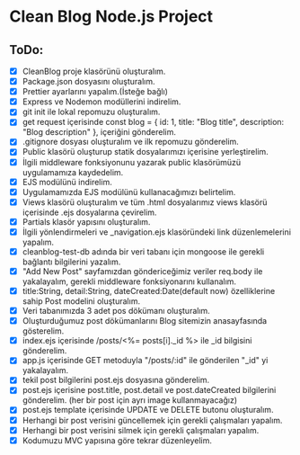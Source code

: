 # Clean Blog Node.js Project


## ToDo:

- [x] CleanBlog proje klasörünü oluşturalım.
- [x] Package.json dosyasını oluşturalım.
- [x] Prettier ayarlarını yapalım.(İsteğe bağlı)
- [x] Express ve Nodemon modüllerini indirelim.
- [x] git init ile lokal repomuzu oluşturalım.
- [x] get request içerisinde const blog = { id: 1, title: "Blog title", description: "Blog description" }, içeriğini gönderelim.
- [x] .gitignore dosyası oluşturalım ve ilk repomuzu gönderelim.
- [x] Public klasörü oluşturup statik dosyalarımızı içerisine yerleştirelim.
- [x] İlgili middleware fonksiyonunu yazarak public klasörümüzü uygulamamıza kaydedelim.
- [x] EJS modülünü indirelim.
- [x] Uygulamamızda EJS modülünü kullanacağımızı belirtelim.
- [x] Views klasörü oluşturalım ve tüm .html dosyalarımız views klasörü içerisinde .ejs dosyalarına çevirelim.
- [x] Partials klasör yapısını oluşturalım.
- [x] İlgili yönlendirmeleri ve _navigation.ejs klasöründeki link düzenlemelerini yapalım.
- [x] cleanblog-test-db adında bir veri tabanı için mongoose ile gerekli bağlantı bilgilerini yazalım.
- [x] "Add New Post" sayfamızdan göndericeğimiz veriler req.body ile yakalayalım, gerekli middleware fonksiyonarını kullanalım.
- [x] title:String, detail:String, dateCreated:Date(default now) özelliklerine sahip Post modelini oluşturalım.
- [x] Veri tabanımızda 3 adet pos dökümanı oluşturalım.
- [x] Oluşturduğumuz post dökümanlarını Blog sitemizin anasayfasında gösterelim.
- [x] index.ejs içerisinde /posts/<%= posts[i]._id %> ile _id bilgisini gönderelim.
- [x] app.js içerisinde GET metoduyla "/posts/:id" ile gönderilen "_id" yi yakalayalım.
- [x] tekil post bilgilerini post.ejs dosyasına gönderelim.
- [x] post.ejs içerisine post.title, post.detail ve post.dateCreated bilgilerini gönderelim. (her bir post için ayrı image kullanmayacağız)
- [x] post.ejs template içerisinde UPDATE ve DELETE butonu oluşturalım.
- [x] Herhangi bir post verisini güncellemek için gerekli çalışmaları yapalım.
- [x] Herhangi bir post verisini silmek için gerekli çalışmaları yapalım.
- [x] Kodumuzu MVC yapısına göre tekrar düzenleyelim.